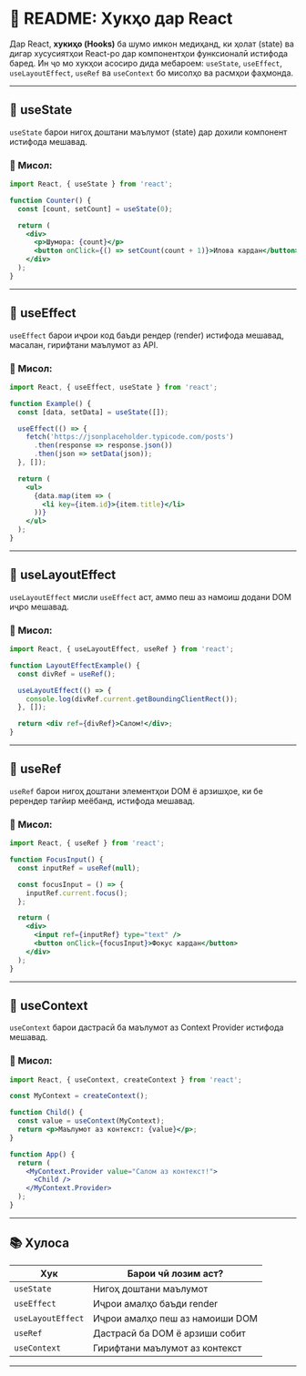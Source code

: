 
# 📘 README: Хукҳо дар React

Дар React, **хукиҳо (Hooks)** ба шумо имкон медиҳанд, ки ҳолат (state) ва дигар хусусиятҳои React-ро дар компонентҳои функсионалӣ истифода баред. Ин ҷо мо хукҳои асосиро дида мебароем: `useState`, `useEffect`, `useLayoutEffect`, `useRef` ва `useContext` бо мисолҳо ва расмҳои фаҳмонда.

---

## 🔹 useState

`useState` барои нигоҳ доштани маълумот (state) дар дохили компонент истифода мешавад.

### 📌 Мисол:

```jsx
import React, { useState } from 'react';

function Counter() {
  const [count, setCount] = useState(0);

  return (
    <div>
      <p>Шумора: {count}</p>
      <button onClick={() => setCount(count + 1)}>Илова кардан</button>
    </div>
  );
}
```


---

## 🔹 useEffect

`useEffect` барои иҷрои код баъди рендер (render) истифода мешавад, масалан, гирифтани маълумот аз API.

### 📌 Мисол:

```jsx
import React, { useEffect, useState } from 'react';

function Example() {
  const [data, setData] = useState([]);

  useEffect(() => {
    fetch('https://jsonplaceholder.typicode.com/posts')
      .then(response => response.json())
      .then(json => setData(json));
  }, []);

  return (
    <ul>
      {data.map(item => (
        <li key={item.id}>{item.title}</li>
      ))}
    </ul>
  );
}
```


---

## 🔹 useLayoutEffect

`useLayoutEffect` мисли `useEffect` аст, аммо пеш аз намоиш додани DOM иҷро мешавад.

### 📌 Мисол:

```jsx
import React, { useLayoutEffect, useRef } from 'react';

function LayoutEffectExample() {
  const divRef = useRef();

  useLayoutEffect(() => {
    console.log(divRef.current.getBoundingClientRect());
  }, []);

  return <div ref={divRef}>Салом!</div>;
}
```


---

## 🔹 useRef

`useRef` барои нигоҳ доштани элементҳои DOM ё арзишҳое, ки бе ререндер тағйир меёбанд, истифода мешавад.

### 📌 Мисол:

```jsx
import React, { useRef } from 'react';

function FocusInput() {
  const inputRef = useRef(null);

  const focusInput = () => {
    inputRef.current.focus();
  };

  return (
    <div>
      <input ref={inputRef} type="text" />
      <button onClick={focusInput}>Фокус кардан</button>
    </div>
  );
}
```


---

## 🔹 useContext

`useContext` барои дастрасӣ ба маълумот аз Context Provider истифода мешавад.

### 📌 Мисол:

```jsx
import React, { useContext, createContext } from 'react';

const MyContext = createContext();

function Child() {
  const value = useContext(MyContext);
  return <p>Маълумот аз контекст: {value}</p>;
}

function App() {
  return (
    <MyContext.Provider value="Салом аз контекст!">
      <Child />
    </MyContext.Provider>
  );
}
```


---

## 📚 Хулоса

| Хук               | Барои чӣ лозим аст?              |
| ----------------- | -------------------------------- |
| `useState`        | Нигоҳ доштани маълумот           |
| `useEffect`       | Иҷрои амалҳо баъди render        |
| `useLayoutEffect` | Иҷрои амалҳо пеш аз намоиши DOM |
| `useRef`          | Дастрасӣ ба DOM ё арзиши собит   |
| `useContext`      | Гирифтани маълумот аз контекст   |

---
